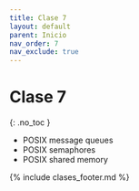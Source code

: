 ```yaml
---
title: Clase 7
layout: default
parent: Inicio
nav_order: 7
nav_exclude: true
---
```


# Clase 7
{: .no_toc }

* POSIX message queues
* POSIX semaphores
* POSIX shared memory

{% include clases_footer.md %}
